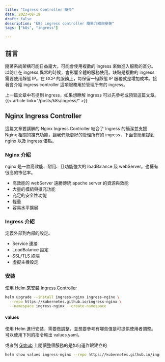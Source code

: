 ```yaml
---
title: "Ingress Controller 簡介"
date: 2023-08-19
draft: false
description: "k8s ingress controller 簡單介紹與安裝"
tags: ["k8s", "ingress"]

---
```

## 前言
隨著系統架構可能日益龐大，可能會使用複數的 ingress 來做進入服務的區分。以防止在 ingress 異常的時候，會影響全體的服務使用。缺點是複數的 ingress 需要使用靜態 IP。在 GCP 的服務上，每保留一組靜態 IP 服務就是增加成本。接著會介紹 ingress controller 這項服務用於管理所有的 ingress。

上一篇文章中有提到 ingress，如果想瞭解 ingress 可以先參考或預習這篇文章。
{{< article link="/posts/k8s/ingress/" >}} 

## Nginx Ingress Controller
這篇文章要講解的 Nginx Ingress Controller 結合了 Ingress 的簡潔並支援 Nginx 相關的擴充功能，讓我們能更好的管理所有的 ingress，下面會簡單提到 nginx 以及 ingress 優點。

### Nginx 介紹
nginx 是一款高效能、耐用、且功能強大的 loadBalance 及 webServer。也擁有很高的市佔率。
- 高效能的 webServer 遠勝傳統 apache server 的資源與效能
- 大量的模組與擴充功能
- 充足的安全性功能
- 輕量
- 容易水平擴展

### Ingress 介紹
定義外部到內部的設定。
- Service 連接
- LoadBalance 設定
- SSL/TLS 終端
- 虛擬主機設定

### 安裝
[使用 Helm 來安裝 Ingress Controller](https://kubernetes.github.io/ingress-nginx/deploy/#quick-start)

```bash
helm upgrade --install ingress-nginx ingress-nginx \
  --repo https://kubernetes.github.io/ingress-nginx \
  --namespace ingress-nginx --create-namespace
```

#### values
使用 Helm 進行安裝，需要做調整，並想要參考有哪些值是可提供使用者調整。可以使用下列的指令輸出 values.yaml。

或者到 [Github](https://github.com/kubernetes/ingress-nginx) 上閱讀整個服務的是如何運作跟建立的

```bash
helm show values ingress-nginx --repo https://kubernetes.github.io/ingress-nginx
```
